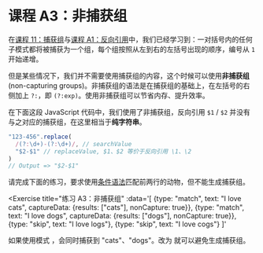 # 课程 A3：非捕获组

在[课程 11：捕获组](capturing_groups.html)与[课程 A1：反向引用](back_referencing.html)中，我们已经学习到：一对括号内的任何子模式都将被捕获为一个组，每个组按照从左到右的左括号出现的顺序，编号从 `1` 开始递增。

但是某些情况下，我们并不需要使用捕获组的内容，这个时候可以使用**非捕获组** (non-capturing groups)。非捕获组的语法是在捕获组的基础上，在左括号的右侧加上 `?:`，即 `(?:exp)`。使用非捕获组可以节省内存、提升效率。

在下面这段 JavaScript 代码中，我们使用了非捕获组，反向引用 `$1` / `$2` 并没有与之对应的捕获组，在这里相当于**纯字符串**。

```js
"123-456".replace(
  /(?:\d+)-(?:\d+)/, // searchValue
  "$2-$1" // replaceValue, $1、$2 等价于反向引用 \1、\2
) 
// Output => "$2-$1"
```

请完成下面的练习，要求使用[条件语法](conditionals.html)匹配前两行的动物，但不能生成捕获组。

<Exercise
  title="练习 A3：非捕获组"
  :data='[
    {type: "match", text: "I love cats", captureData: {results: ["cats"], nonCapture: true}}, 
    {type: "match", text: "I love dogs", captureData: {results: ["dogs"], nonCapture: true}}, 
    {type: "skip", text: "I love logs"}, 
    {type: "skip", text: "I love cogs"}
  ]'
>

如果使用模式 <SolutionLink text="I love (cats|dogs)" />，会同时捕获到 "cats"、"dogs"。改为 <SolutionLink text="I love (?:cats|dogs)" /> 就可以避免生成捕获组。

</Exercise>